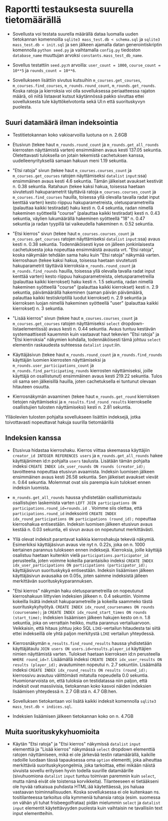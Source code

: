 # Raportti testauksesta suurella tietomäärällä

* Sovellusta voi testata suurella määrällä dataa luomalla uuden tietokannan komennoilla `sqlite3 mass_test.db < schema.sql` ja `sqlite3 mass_test.db < init.sql` ja sen jälkeen ajamalla datan generointiskriptin komennolla `python seed.py` ja vaihtamalla `config.py` tiedoston `database_name` muuttujan arvoksi `constants.mass_test_db_name`.

* Sovellus testattiin `seed.py`:n arvoilla: `user_count = 1000`, `course_count = 10**5` ja `rounds_count = 10**6`.

* Sovellukseen lisättiin sivutus kutsuihin `m_courses.get_courses`, `m_courses.find_courses`, `m_rounds.round_count`, `m_rounds.get_rounds`. Koska ratoja ja kierroksia voi olla sovelluksessa periaatteessa rajaton määrä, oli niitä listaavat kutsut käytännössä pakko sivuttaa ettei sovelluksesta tule käyttökelvotonta sekä UI:n että suorituskyvyn puolesta.

## Suuri datamäärä ilman indeksointia

* Testitietokannan koko vakioarvoilla luotuna on n. 2.6GB

* Etusivun (tekee haut `m_rounds.round_count` ja `m_rounds.get_all_rounds` kierrosten näyttämistä varten) ensimmäinen avaus kesti 137.05 sekuntia. Oletettavasti tuloksella on jotain tekemistä cachetuksen kanssa, uudelleenyrityksellä samaan hakuun meni 1.19 sekuntia.

* "Etsi ratoja" sivun (tekee haut `m_courses.courses_count` ja `m_courses.get_courses` ratojen näyttämiseksi `datalist` `input`:ssa) ensimmäinen avaus kesti 4.6 sekuntia. Tämän jälkeiset avaukset kestivät n. 0.38 sekuntia. Ratahaun (tekee kaksi hakua, toisessa haetaan sivutetusti hakuparametrit täyttäviä ratoja `m_courses.courses_count` ja `m_courses.find_courses` hauilla, toisessa yllä olevalla tavalla radat input kenttää varten) kesto riippuu hakuparametreista, oletusparametreilla (palauttaa kaikki testiradat) haku kesti n. 0.4 sekuntia, radan nimellä hakeminen syötteellä "course" (palauttaa kaikki testiradat) kesti n. 0.43 sekuntia, väylien lukumäärällä hakeminen syötteellä "18" n. 0.47 sekuntia ja radan tyypillä tai vaikeudella hakeminen n. 0.52 sekuntia.

* "Etsi kierros" sivun (tekee haut `m_courses.courses_count` ja `m_courses.get_courses` ratojen näyttämiseksi `datalist` `input`:ssa) avaus kesti n. 0.38 sekuntia. Todennäköisesti kyse on jälleen jonkinlaisesta cachetuksesta joka nopeuttaa ensimmäistä avausta vrt. "Etsi ratoja", koska näkymään tehdään sama haku kuin "Etsi ratoja" näkymää varten. kierroshaun (tekee kaksi hakua, toisessa haetaan sivutetusti hakuparametrit täyttäviä kierroksia `m_rounds.round_count` ja `m_rounds.find_rounds` hauilla, toisessa yllä olevalla tavalla radat input kenttää varten) kesto riippuu hakuparametreista, oletusparametreilla  (palauttaa kaikki kierrokset) haku kesti n. 1.5 sekuntia, radan nimellä hakeminen syötteellä "course" (palauttaa kaikki kierrokset) kesti n. 2.9 sekuntia, päivämäärällä hakeminen (saman päivän päivämäärä, palauttaa kaikki testiskriptillä luodut kierrokset) n. 2.9 sekuntia ja kierroksen luojan nimellä hakeminen syötteellä "user" (palauttaa kaikki kierrokset) n. 3 sekuntia.

* "Lisää kierros" sivun (tekee haut `m_courses.courses_count` ja `m_courses.get_courses` ratojen näyttämiseksi `select` dropdown-listaelementissä) avaus kesti n. 0.44 sekuntia. Avaus tuntuu kestävän systemaattisesti kauemmin kuin vastaavat haut tekevien "Etsi ratoja" ja "Etsi kierroksia" näkymien kohdalla, todennäköisesti tämä johtuu `select` elementin raskaudesta suhteessa `datalist` `input`:iin.

* Käyttäjäsivun (tekee haut `m_rounds.round_count` ja `m_rounds.find_rounds` käyttäjän luomien kierrosten näyttämiseksi ja `m_rounds.user_participations_count` ja `m_rounds.find_participating_rounds` kierrosten näyttämiseksi, joille käyttäjä on osallistunut) ensimmäinen avaus kesti 219.22 sekuntia. Tulos oli sama sen jälkeisillä hauilla, joten cachetuksella ei tuntunut olevaan hitauteen osuutta.

* Kierrosnäkymän avaaminen (tekee haut `m_rounds.get_round` kierroksen tietojen näyttämiseksi ja `m_results.find_round_results` kierrokselle osallistujien tulosten näyttämiseksi) kesti n. 2.81 sekuntia.


Ylläolevien tulosten pohjalta sovellukseen lisättiin indeksejä, jotka toivottavasti nopeuttavat hakuja suurilla tietomäärillä


## Indeksien kanssa

* Etusivua hidastaa kierroshaku. Kierros viittaa skeemassa käyttäjiin `creator_id INTEGER REFERENCES users` ja `m_rounds.get_all_rounds` hakee käyttäjänimen id:n pohjalta `users` taulusta. Lisätään tämän pohjalta indeksi `CREATE INDEX idx_user_rounds ON rounds (creator_id);` tavoitteena nopeuttaa etusivun avaamista. Indeksin luomisen jälkeen ensimmäinen avaus kesti 26.58 sekuntia. Sen jälkeiset avaukset vievät n. 0.64 sekuntia. Molemmat ovat siis parempia kuin tulokset ennen indeksin luomista.

* `m_rounds.get_all_rounds` haussa yhdistetään osallistumistaulu osallistujien laskemista varten `LEFT JOIN participations ON participations.round_id=rounds.id `. Voimme siis olettaa, että `participations.round_id` indeksointi `CREATE INDEX idx_round_participations ON participations (round_id);` nopeuttaa kierroshakua entisestään. Indeksin luomisen jälkeen etusivun avaus kestää n. 0.03 sekuntia, eli sivun avaus on nopeutunut merkittävästi.

* Yllä olevat indeksit parantavat kaikkia kierroshakuja tekeviä näkymiä. Esimerkiksi käyttäjäsivun avaus vie nyt n. 0.22s, joka on n. 1000 kertainen parannus tulokseen ennen indeksejä. Kierroksia, joille käyttäjä osalistuu haetaan kuitenkin vielä `participations.participator_id` perusteella, joten voimme kokeilla parantaisiko indeksi `CREATE INDEX idx_user_participations ON participations (participator_id);` käyttäjäsivun suorituskykyä entisestään. Indeksin lisäämisen jälkeen käyttäjäsivun avausaika on 0.05s, joten saimme indeksistä jälleen merkittävän suorituskykyparannuksen.

* "Etsi kierros" näkymän haku oletusparametreilla on nopeutunut kierroshakuun liittyvien indeksien jälkeen n. 0.4 sekuntiin. Voimme kokeilla lisätä indeksit hakuparametreille ja kokeilla saammeko tästä suorituskykyhyötyä. `CREATE INDEX idx_round_coursenames ON rounds (coursename);` ja `CREATE INDEX idx_round_start_times ON rounds (start_time);` Indeksien lisäämisen jälkeen hakujen kesto on n. 1.8 sekuntia, joka on verrattain heikko, mutta parannus vertailuarvoon. Veikkaisin, että hitaus johtuu joko SQL `LIKE`-vertailun hitaudesta tai siitä ettei indekseillä ole yhtä paljon merkitystä `LIKE` vertailun yhteydessä.

* Kierrosnäkymän `m_results.find_round_results` haussa yhdistetään käyttäjätaulu `JOIN users ON users.id=results.player_id` käyttäjien nimien näyttämistä varten. Tulokset haetaan kierroksen id:n perusteella `WHERE round_id=?`. Lisäämällä indeksi `CREATE INDEX idx_user_results ON results (player_id);` avautuminen nopeutui n. 2.7 sekuntiin. Lisäämällä indeksi `CREATE INDEX idx_round_results ON results (round_id);` kierrossivu avautuu välittömästi mitatulla nopeudella 0.0 sekuntia. Huomionarvoista on, että tuloksia on testidatassa niin paljon, että indeksit ovat massiivisia, tietokannan koko kasvoi näiden indeksien lisäämisen yhteydessä n. 2.7 GB:stä n. 4.7 GB:hen.

* Sovelluksen tietokantaan voi lisätä kaikki indeksit komennolla `sqlite3 mass_test.db < indices.sql`.

* Indeksien lisäämisen jälkeen tietokannan koko on n. 4.7GB

## Muita suorituskykyhuomioita

* Käytän "Etsi ratoja" ja "Etsi kierros" näkymissä `datalist` `input` elementtiä ja "Lisää kierros" näkymässä `select` dropdown elementtiä ratojen näyttämiseen, mikä ei ole järkevää testin ratamäärällä, kaikille radoille luodaan tässä tapauksessa oma `option` elementti, joka aiheuttaa merkittäviä suorituskykyongelmia, joka tarkoittaa, ettei mikään näistä sivuista sovellu erityisen hyvin todella suurille datamäärille (sivuhuomiona `datalist` `input` tuntuu toimivan paremmin kuin `select`, mutta nämä eivät ole toistensa korvikkeita). Tilanteeseen ei tietääkseni ole hyvää ratkaisua puhdasta HTML:ää käytettäessä, jos haluaa vastaavan toiminnallisuuden. Koska sovelluksessa ei ole kuitenkaan ns. tositilanteessa tarkoitus olla kymmeniä tuhansia ratoja (esim. suomessa on vähän yli tuhat frisbeegolfrataa) pidän mielummin `select` ja `datalist` `input` elementit käytettävyyden puolesta kuin vaihtaisin ne tavallisiin text input elementteihin.